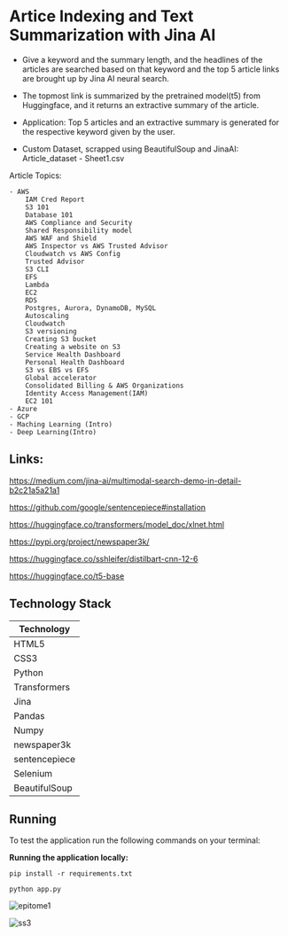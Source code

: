 # Artice Indexing and Text Summarization with Jina AI

- Give a keyword and the summary length, and the headlines of the articles are searched based on that keyword and the top 5 article links are brought up by Jina AI neural search.

- The topmost link is summarized by the pretrained model(t5) from Huggingface, and it returns an extractive summary of the article.

- Application: Top 5 articles and an extractive summary is generated for the respective keyword given by the user.

- Custom Dataset, scrapped using BeautifulSoup and JinaAI: Article_dataset - Sheet1.csv

Article Topics:

    - AWS
        IAM Cred Report
        S3 101
        Database 101
        AWS Compliance and Security
        Shared Responsibility model
        AWS WAF and Shield
        AWS Inspector vs AWS Trusted Advisor
        Cloudwatch vs AWS Config
        Trusted Advisor 
        S3 CLI
        EFS
        Lambda
        EC2
        RDS
        Postgres, Aurora, DynamoDB, MySQL
        Autoscaling
        Cloudwatch
        S3 versioning
        Creating S3 bucket
        Creating a website on S3
        Service Health Dashboard
        Personal Health Dashboard
        S3 vs EBS vs EFS
        Global accelerator
        Consolidated Billing & AWS Organizations   
        Identity Access Management(IAM)
        EC2 101
    - Azure
    - GCP
    - Maching Learning (Intro)
    - Deep Learning(Intro)


## Links:

https://medium.com/jina-ai/multimodal-search-demo-in-detail-b2c21a5a21a1

https://github.com/google/sentencepiece#installation

https://huggingface.co/transformers/model_doc/xlnet.html

https://pypi.org/project/newspaper3k/

https://huggingface.co/sshleifer/distilbart-cnn-12-6

https://huggingface.co/t5-base

## Technology Stack

| Technology  | 
|-------------|
| HTML5       |
| CSS3        | 
| Python      | 
| Transformers|                                          
| Jina|               
| Pandas|  
| Numpy|
|newspaper3k  |
|sentencepiece|
|Selenium|
|BeautifulSoup|

## Running

To test the application run the following commands on your terminal:

**Running the application locally:**


```
pip install -r requirements.txt
```
```
python app.py
```

![epitome1](https://user-images.githubusercontent.com/82106569/141131137-747badd0-51c4-4bd4-b528-a23608bbf955.jpeg)

![ss3](https://user-images.githubusercontent.com/82106569/141131226-8d4a34e7-41ff-483d-b399-65ad2801cc3a.png)
